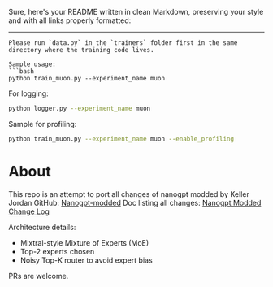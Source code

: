 Sure, here's your README written in clean Markdown, preserving your style and with all links properly formatted:

---

````
Please run `data.py` in the `trainers` folder first in the same directory where the training code lives.

Sample usage:
```bash
python train_muon.py --experiment_name muon
````

For logging:

```bash
python logger.py --experiment_name muon
```

Sample for profiling:

```bash
python train_muon.py --experiment_name muon --enable_profiling
```

# About

This repo is an attempt to port all changes of nanogpt modded by Keller Jordan
GitHub: [Nanogpt-modded](https://github.com/KellerJordan/modded-nanogpt)
Doc listing all changes: [Nanogpt Modded Change Log](https://docs.google.com/document/d/1wOxjaMrLdkhbev2AHD2voz45OMjWCvSKbINwGTmQ19c/edit?usp=sharing)

Architecture details:

* Mixtral-style Mixture of Experts (MoE)
* Top-2 experts chosen
* Noisy Top-K router to avoid expert bias

PRs are welcome.


